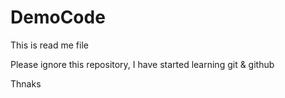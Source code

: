 # DemoCode

This is read me file

Please ignore this repository, I have started learning git & github

Thnaks
